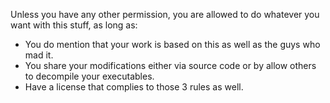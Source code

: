 Unless you have any other permission, you are allowed to do whatever you want with this stuff, as long as:

* You do mention that your work is based on this as well as the guys who mad it.
* You share your modifications either via source code or by allow others to decompile your executables.
* Have a license that complies to those 3 rules as well.